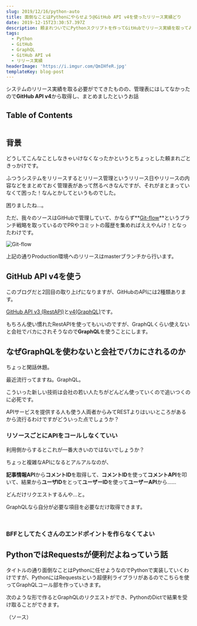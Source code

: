 ```yaml
---
slug: 2019/12/16/python-auto
title: 面倒なことはPythonにやらせよう@GitHub API v4を使ったリリース実績どり
date: 2019-12-15T23:30:57.397Z
description: 頼まれついでにPythonスクリプトを作ってGitHubでリリース実績を取ってみることにした話
tags:
  - Python
  - GitHub
  - GraphQL
  - GitHub API v4
  - リリース実績
headerImage: 'https://i.imgur.com/QmIHfeR.jpg'
templateKey: blog-post
---
```

システムのリリース実績を取る必要がでてきたものの、管理表にはしてなかったので**GitHub API v4**から取得し、まとめましたというお話

## Table of Contents

```toc

```

## 背景

どうしてこんなことしなきゃいけなくなったかというとちょっとした頼まれごときっかけです。

ふつうシステムをリリースするとリリース管理というリリース日やリリースの内容などをまとめておく管理表があって然るべきなんですが、それがまとまっていなくて困った！なんとかしてというものでした。

困りましたね…。

ただ、我々のソースはGitHubで管理していて、かならず**[Git-flow](https://nvie.com/posts/a-successful-git-branching-model/)**というブランチ戦略を取っているのでPRやコミットの履歴を集めればええやんけ！となったわけです。

![Git-flow](https://i.imgur.com/qj5McGT.png)

上記の通りProduction環境へのリリースはmasterブランチから行います。

## GitHub API v4を使う

このブログだと2回目の取り上げになりますが、GitHubのAPIには2種類あります。

[GitHub API v3 (RestAPI)](https://developer.github.com/v3/)と[v4(GraphQL)](https://developer.github.com/v4/)です。

もちろん使い慣れたRestAPIを使ってもいいのですが、GraphQLくらい使えないと会社でバカにされそうなので**GraphQL**を使うことにします。

## なぜGraphQLを使わないと会社でバカにされるのか

ちょっと閑話休題。

最近流行ってますね。GraphQL。

こういった新しい技術は会社の若い人たちがどんどん使っていくので追いつくのに必死です。

APIサービスを提供する人も使う人両者からみてRESTよりはいいところがあるから流行るわけですがどういった点でしょうか？

### リソースごとにAPIをコールしなくていい

利用側からするとこれが一番大きいのではないでしょうか？

ちょっと複雑なAPIになるとアルアルなのが、

**記事情報API**から**コメントID**を取得して、**コメントID**を使って**コメントAPI**を叩いて、結果から**ユーザID**をとって**ユーザーID**を使って**ユーザーAPI**から……

どんだけリクエストするんや…と。

GraphQLなら自分が必要な項目を必要なだけ取得できます。

```graphql



```

### BFFとしてたくさんのエンドポイントを作らなくてよい

## PythonではRequestsが便利だよねっていう話

タイトルの通り面倒なことはPythonに任せようなのでPythonで実装していくわけですが、PythonにはRequestsという超便利ライブラリがあるのでこちらを使ってGraphQLコール部を作っていきます。

次のような形で作るとGraphQLのリクエストができ、PythonのDictで結果を受け取ることができます。

（ソース）


